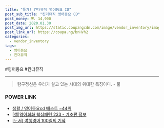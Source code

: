 ```yaml
--- 
title: "특가! 킨더뮤직 영어동요 CD" 
post_sub_title: "킨더뮤직 영어동요 CD" 
post_money: ₩. 14,900 
post_date: 2020.01.30 
post_img_url: https://static.coupangcdn.com/image/vendor_inventory/images/2016/04/15/9/4/2e931ea9-2e6c-4074-b1a5-3d82d7ff18d5.jpg 
post_link_url: https://coupa.ng/bnHVh2 
categories: 
  - vendor_inventory 
tags: 
  - 영어동요 
  - 킨더뮤직 
--- 
```

  #영어동요 #킨더뮤직 
<hr> 

> 탐구정신은 우리가 살고 있는 시대의 위대한 특징이다. - 풀 


### POWER LINK

* <a href="https://blog.naver.com/santokki14/221789555864" target="_blank">생활 / 영어동요cd 베스트 ~44위</a>
* <a href="https://blog.naver.com/fasyy4321/221760145055" target="_blank">[책]영어회화 핵심패턴 233 - 기초편 정보</a>
* <a href="https://blog.naver.com/santokki14/221785488327" target="_blank">[도서] 여행영어 100일의 기적</a>

